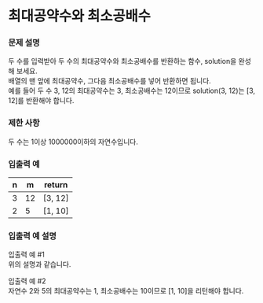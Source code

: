 # 최대공약수와 최소공배수

### 문제 설명

두 수를 입력받아 두 수의 최대공약수와 최소공배수를 반환하는 함수, solution을 완성해 보세요.    
배열의 맨 앞에 최대공약수, 그다음 최소공배수를 넣어 반환하면 됩니다.  
예를 들어 두 수 3, 12의 최대공약수는 3, 최소공배수는 12이므로 solution(3, 12)는 [3, 12]를 반환해야 합니다.

### 제한 사항
두 수는 1이상 1000000이하의 자연수입니다.

### 입출력 예
| n	 | m	  | return   |
|----|-----|----------|
| 3  | 	12 | 	[3, 12] |
| 2  | 	5  | 	[1, 10] |

### 입출력 예 설명
입출력 예 #1    
위의 설명과 같습니다.

입출력 예 #2    
자연수 2와 5의 최대공약수는 1, 최소공배수는 10이므로 [1, 10]을 리턴해야 합니다.